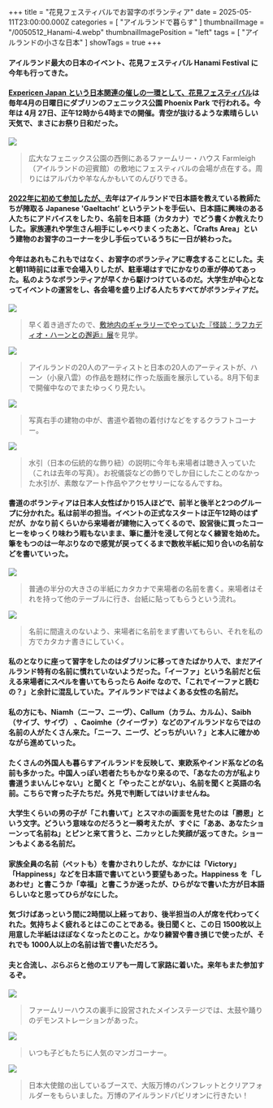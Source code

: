 +++
title = "花見フェスティバルでお習字のボランティア"
date = 2025-05-11T23:00:00.000Z
categories = [ "アイルランドで暮らす" ]
thumbnailImage = "/0050512_Hanami-4.webp"
thumbnailImagePosition = "left"
tags = [ "アイルランドの小さな日本" ]
showTags = true
+++

#### アイルランド最大の日本のイベント、花見フェスティバル Hanami Festival に今年も行ってきた。

<!--more-->

#### [Expericen Japan という日本関連の催しの一環として、花見フェスティバル](https://experiencejapan.ie/events-db/hanami-festival-2025)は毎年4月の日曜日にダブリンのフェニックス公園 Phoenix Park で行われる。今年は 4月 27日、正午12時から4時までの開催。青空が抜けるような素晴らしい天気で、まさにお祭り日和だった。

![](/0050512_Hanami-8.webp)

> 広大なフェニックス公園の西側にあるファームリー・ハウス Farmleigh（アイルランドの迎賓館）の敷地にフェスティバルの会場が点在する。周りにはアルパカや羊なんかもいてのんびりできる。

#### [2022年に初めて参加したが、](https://www.riastra.com/2022/04/%E3%83%95%E3%82%A7%E3%83%8B%E3%83%83%E3%82%AF%E3%82%B9%E5%85%AC%E5%9C%92%E3%81%A7%E3%81%8A%E8%8A%B1%E8%A6%8B%E3%82%B8%E3%83%A3%E3%83%91%E3%83%B3%E3%83%87%E3%83%BC-japan-day/)去年はアイルランドで日本語を教えている教師たちが陣取る Japanese 'Gaeltacht’ というテントを手伝い、日本語に興味のある人たちにアドバイスをしたり、名前を日本語（カタカナ）でどう書くか教えたりした。家族連れや学生さん相手にしゃべりまくったあと、「Crafts Area」という建物のお習字のコーナーを少し手伝っているうちに一日が終わった。

#### 今年はあれもこれもではなく、お習字のボランティアに専念することにした。夫と朝11時前には車で会場入りしたが、駐車場はすでにかなりの車が停めてあった。私のようなボランティアが早くから駆けつけているのだ。大学生が中心となってイベントの運営をし、各会場を盛り上げる人たちすべてがボランティアだ。

![](/0050512_Hanami-7.webp)

> 早く着き過ぎたので、[敷地内のギャラリーでやっていた『怪談：ラフカディオ・ハーンとの邂逅』展](https://farmleigh.ie/events/kwaidan-encounters-with-lafcadio-hearn/)を見学。

![](/0050512_Hanami-6.webp)

> アイルランドの20人のアーティストと日本の20人のアーティストが、ハーン（小泉八雲）の作品を題材に作った版画を展示している。8月下旬まで開催中なのでまたゆっくり見たい。

![](/0050512_Hanami-5.webp)

> 写真右手の建物の中が、書道や着物の着付けなどをするクラフトコーナー。

![](/0050512_Hanami-9.webp)

> 水引（日本の伝統的な飾り紐）の説明に今年も来場者は聴き入っていた（これは去年の写真）。お祝儀袋などの飾りでしか目にしたことのなかった水引が、素敵なアート作品やアクセサリーになるんですね。

#### 書道のボランティアは日本人女性ばかり15人ほどで、前半と後半と2つのグループに分かれた。私は前半の担当。イベントの正式なスタートは正午12時のはずだが、かなり前くらいから来場者が建物に入ってくるので、設営後に買ったコーヒーをゆっくり味わう暇もないまま、筆に墨汁を浸して何となく練習を始めた。筆をもつのは一年ぶりなので感覚が戻ってくるまで数枚半紙に知り合いの名前などを書いていった。

![](/0050512_Hanami-4.webp)

> 普通の半分の大きさの半紙にカタカナで来場者の名前を書く。来場者はそれを持って他のテーブルに行き、台紙に貼ってもらうという流れ。

![](/0050512_Hanami-10.webp)

> 名前に間違えのないよう、来場者に名前をまず書いてもらい、それを私の方でカタカナ書きにしていく。

#### 私のとなりに座って習字をしたのはダブリンに移ってきたばかり人で、まだアイルランド特有の名前に慣れていないようだった。「イーファ」という名前だと伝える来場者にスペルを書いてもらったら Aoife なので、「これでイーファと読むの？」と余計に混乱していた。アイルランドではよくある女性の名前だ。

#### 私の方にも、Niamh（ニーフ、ニーヴ）、Callum（カラム、カルム）、Saibh（サイブ、サイヴ） 、Caoimhe（クイーヴァ）などのアイルランドならではの名前の人がたくさん来た。「ニーフ、ニーヴ、どっちがいい？」と本人に確かめながら進めていった。

#### たくさんの外国人も暮らすアイルランドを反映して、東欧系やインド系などの名前も多かった。中国人っぽい若者たちもかなり来るので、「あなたの方が私より書道うまいんじゃない」と聞くと「やったことがない」、名前を聞くと英語の名前。こちらで育った子たちだ。外見で判断してはいけませんね。

#### 大学生くらいの男の子が「これ書いて」とスマホの画面を見せたのは「勝恩」という文字。どういう意味なのだろうと一瞬考えたが、すぐに「ああ、あなたショーンって名前ね」とピンと来て言うと、二カッとした笑顔が返ってきた。ショーンもよくある名前だ。

#### 家族全員の名前（ペットも）を書かされりしたが、なかには「Victory」「Happiness」などを日本語で書いてという要望もあった。Happiness を「しあわせ」と書こうか「幸福」と書こうか迷ったが、ひらがなで書いた方が日本語らしいなと思ってひらがなにした。

#### 気づけばあっという間に2時間以上経っており、後半担当の人が席を代わってくれた。気持ちよく疲れるとはこのことである。後日聞くと、この日 1500枚以上用意した半紙はほぼなくなったとのこと。かなり練習や書き損じで使ったが、それでも 1000人以上の名前は皆で書いただろう。

#### 夫と合流し、ぶらぶらと他のエリアも一周して家路に着いた。来年もまた参加するぞ。

![](/0050512_Hanami-2.webp)

> ファームリーハウスの裏手に設営されたメインステージでは、太鼓や踊りのデモンストレーションがあった。

![](/0050512_Hanami-3.webp)

> いつも子どもたちに人気のマンガコーナー。

![](/0050512_Hanami-1.webp)

> 日本大使館の出しているブースで、大阪万博のパンフレットとクリアフォルダーをもらいました。万博のアイルランドパビリオンに行きたい！
